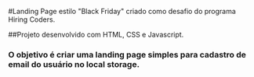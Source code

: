 #Landing Page estilo "Black Friday" criado como desafio do programa Hiring Coders.

##Projeto desenvolvido com HTML, CSS e Javascript.

### O objetivo é criar uma landing page simples para cadastro de email do usuário no local storage.